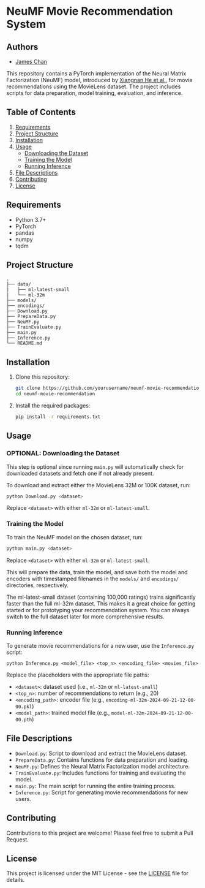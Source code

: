 # NeuMF Movie Recommendation System

## Authors
- [James Chan](https://github.com/chanjbc)

This repository contains a PyTorch implementation of the Neural Matrix Factorization (NeuMF) model, introduced by [Xiangnan He et al.](http://dx.doi.org/10.1145/3038912.3052569), for movie recommendations using the MovieLens dataset. The project includes scripts for data preparation, model training, evaluation, and inference.


## Table of Contents

1. [Requirements](#requirements)
2. [Project Structure](#project-structure)
3. [Installation](#installation)
4. [Usage](#usage)
   - [Downloading the Dataset](#downloading-the-dataset)
   - [Training the Model](#training-the-model)
   - [Running Inference](#running-inference)
5. [File Descriptions](#file-descriptions)
6. [Contributing](#contributing)
7. [License](#license)

## Requirements

- Python 3.7+
- PyTorch
- pandas
- numpy
- tqdm

## Project Structure

```
.
├── data/
|   ├── ml-latest-small
|   └── ml-32m
├── models/
├── encodings/
├── Download.py
├── PrepareData.py
├── NeuMF.py
├── TrainEvaluate.py
├── main.py
├── Inference.py
└── README.md
```

## Installation

1. Clone this repository:
   ```bash
   git clone https://github.com/yourusername/neumf-movie-recommendation.git
   cd neumf-movie-recommendation
   ```

2. Install the required packages:
   ```bash
   pip install -r requirements.txt
   ```

## Usage

### OPTIONAL: Downloading the Dataset

This step is optional since running `main.py` will automatically check for downloaded datasets and fetch one if not already present.

To download and extract either the MovieLens 32M or 100K dataset, run:

```bash
python Download.py <dataset>
```

Replace `<dataset>` with either `ml-32m` or `ml-latest-small`.

### Training the Model

To train the NeuMF model on the chosen dataset, run:

```bash
python main.py <dataset>
```

Replace `<dataset>` with either `ml-32m` or `ml-latest-small`.

This will prepare the data, train the model, and save both the model and encoders with timestamped filenames in the `models/` and `encodings/` directories, respectively.

The ml-latest-small dataset (containing 100,000 ratings) trains significantly faster than the full ml-32m dataset. This makes it a great choice for getting started or for prototyping your recommendation system. You can always switch to the full dataset later for more comprehensive results.

### Running Inference

To generate movie recommendations for a new user, use the `Inference.py` script:

```
python Inference.py <model_file> <top_n> <encoding_file> <movies_file>
```

Replace the placeholders with the appropriate file paths:
- `<dataset>`:  dataset used (i.e., `ml-32m` or `ml-latest-small`)
- `<top_n>`: number of recommendations to return (e.g., 20)
- `<encoding_path>`: encoder file (e.g., `encoding-ml-32m-2024-09-21-12-00-00.pkl`)
- `<model_path>`: trained model file (e.g., `model-ml-32m-2024-09-21-12-00-00.pth`)

## File Descriptions

- `Download.py`: Script to download and extract the MovieLens dataset.
- `PrepareData.py`: Contains functions for data preparation and loading.
- `NeuMF.py`: Defines the Neural Matrix Factorization model architecture.
- `TrainEvaluate.py`: Includes functions for training and evaluating the model.
- `main.py`: The main script for running the entire training process.
- `Inference.py`: Script for generating movie recommendations for new users.

## Contributing

Contributions to this project are welcome! Please feel free to submit a Pull Request.

## License

This project is licensed under the MIT License - see the [LICENSE](LICENSE) file for details.

